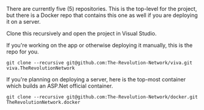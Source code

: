 There are currently five (5) repositories. This is the top-level for the project, but there is a Docker repo that contains this one as well if you are deploying it on a server.

Clone this recursively and open the project in Visual Studio.

If you're working on the app or otherwise deploying it manually, this is the repo for you.
```
git clone --recursive git@github.com:The-Revolution-Network/viva.git viva.TheRevolutionNetwork
```

If you're planning on deploying a server, here is the top-most container which builds an ASP.Net official container.
```
git clone --recursive git@github.com:The-Revolution-Network/docker.git TheRevolutionNetwork.docker
```
